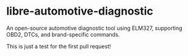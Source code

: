 # libre-automotive-diagnostic
An open-source automotive diagnostic tool using ELM327, supporting OBD2, DTCs, and brand-specific commands.

This is just a test for the first pull request!